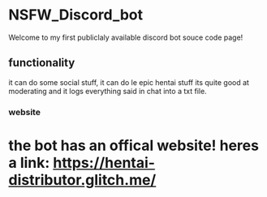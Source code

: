 # NSFW_Discord_bot
Welcome to my first publiclaly available discord bot souce code page!
 
## functionality 
 
it can do some social stuff,
it can do le epic hentai stuff
its quite good at moderating
and it logs everything said in  chat into a txt file.

### website
the bot has an offical website! heres a link:
https://hentai-distributor.glitch.me/
======================================


